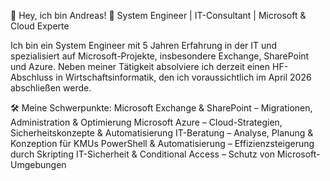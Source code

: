 👋 Hey, ich bin Andreas!
🚀 System Engineer | IT-Consultant | Microsoft & Cloud Experte

Ich bin ein System Engineer mit 5 Jahren Erfahrung in der IT und spezialisiert auf Microsoft-Projekte, insbesondere Exchange, SharePoint und Azure. Neben meiner Tätigkeit absolviere ich derzeit einen HF-Abschluss in Wirtschaftsinformatik, den ich voraussichtlich im April 2026 abschließen werde.

🛠 Meine Schwerpunkte:
Microsoft Exchange & SharePoint – Migrationen, Administration & Optimierung
Microsoft Azure – Cloud-Strategien, Sicherheitskonzepte & Automatisierung
IT-Beratung – Analyse, Planung & Konzeption für KMUs
PowerShell & Automatisierung – Effizienzsteigerung durch Skripting
IT-Sicherheit & Conditional Access – Schutz von Microsoft-Umgebungen
